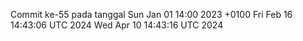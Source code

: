 Commit ke-55 pada tanggal Sun Jan 01 14:00 2023 +0100
Fri Feb 16 14:43:06 UTC 2024
Wed Apr 10 14:43:16 UTC 2024

